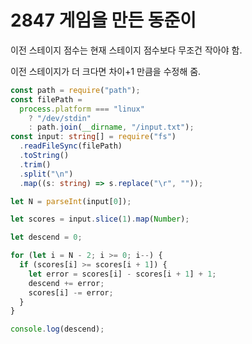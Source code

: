 # 2847 게임을 만든 동준이

이전 스테이지 점수는 현재 스테이지 점수보다 무조건 작아야 함.

이전 스테이지가 더 크다면 차이+1 만큼을 수정해 줌.

```typescript
const path = require("path");
const filePath =
  process.platform === "linux"
    ? "/dev/stdin"
    : path.join(__dirname, "/input.txt");
const input: string[] = require("fs")
  .readFileSync(filePath)
  .toString()
  .trim()
  .split("\n")
  .map((s: string) => s.replace("\r", ""));

let N = parseInt(input[0]);

let scores = input.slice(1).map(Number);

let descend = 0;

for (let i = N - 2; i >= 0; i--) {
  if (scores[i] >= scores[i + 1]) {
    let error = scores[i] - scores[i + 1] + 1;
    descend += error;
    scores[i] -= error;
  }
}

console.log(descend);
```
